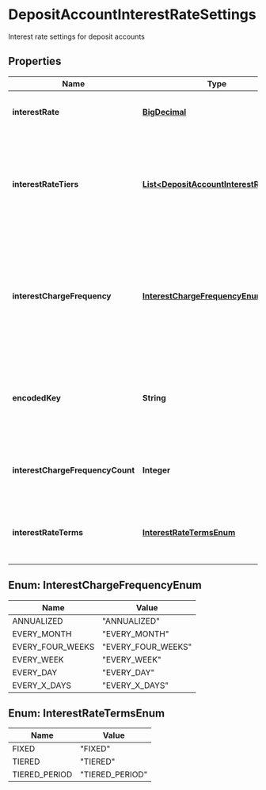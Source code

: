 

# DepositAccountInterestRateSettings

Interest rate settings for deposit accounts
## Properties

Name | Type | Description | Notes
------------ | ------------- | ------------- | -------------
**interestRate** | [**BigDecimal**](BigDecimal.md) | The interest rate for the deposit account |  [optional]
**interestRateTiers** | [**List&lt;DepositAccountInterestRateTier&gt;**](DepositAccountInterestRateTier.md) | The list of interest rate tiers. An interest rate tier holds the values to define how the interest is computed |  [optional]
**interestChargeFrequency** | [**InterestChargeFrequencyEnum**](#InterestChargeFrequencyEnum) | The interest change frequency. Holds the possible values for how often is interest charged on loan or deposit accounts |  [optional]
**encodedKey** | **String** | The encoded for this set of interest settings, auto generated, unique |  [optional] [readonly]
**interestChargeFrequencyCount** | **Integer** | The count of units to apply over the interval (e.g. [x] weeks) |  [optional]
**interestRateTerms** | [**InterestRateTermsEnum**](#InterestRateTermsEnum) | How is the interest rate determined when being accrued for an account |  [optional]



## Enum: InterestChargeFrequencyEnum

Name | Value
---- | -----
ANNUALIZED | &quot;ANNUALIZED&quot;
EVERY_MONTH | &quot;EVERY_MONTH&quot;
EVERY_FOUR_WEEKS | &quot;EVERY_FOUR_WEEKS&quot;
EVERY_WEEK | &quot;EVERY_WEEK&quot;
EVERY_DAY | &quot;EVERY_DAY&quot;
EVERY_X_DAYS | &quot;EVERY_X_DAYS&quot;



## Enum: InterestRateTermsEnum

Name | Value
---- | -----
FIXED | &quot;FIXED&quot;
TIERED | &quot;TIERED&quot;
TIERED_PERIOD | &quot;TIERED_PERIOD&quot;



